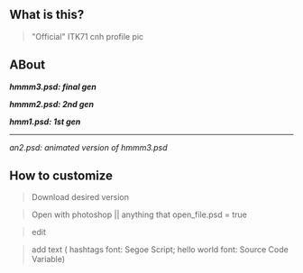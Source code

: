 
## What is this?

> "Official" ITK71 cnh profile pic


## ABout


__*hmmm3.psd: final gen*__

__*hmmm2.psd: 2nd gen*__

__*hmm1.psd: 1st gen*__


_________________________________

_an2.psd: animated version of hmmm3.psd_


## How to customize

> Download desired version

> Open with photoshop || anything that open_file.psd = true

> edit

> add text ( hashtags font: Segoe Script; hello world font: Source Code Variable) 
